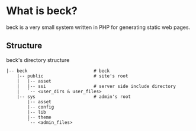 # What is beck?

beck is a very small system written in PHP for generating static web pages.

## Structure

beck's directory structure

```
|-- beck                         # beck
    |-- public                   # site's root
   	|   |-- asset                
   	|   |-- ssi                  # server side include directory
    |   `-- <user_dirs & user_files>          
    |-- sys                      # admin's root
        |-- asset                
        |-- config               
        |-- lib                  
        |-- theme                
        `-- <admin_files>        
```

